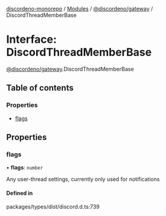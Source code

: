 [discordeno-monorepo](../README.md) / [Modules](../modules.md) / [@discordeno/gateway](../modules/discordeno_gateway.md) / DiscordThreadMemberBase

# Interface: DiscordThreadMemberBase

[@discordeno/gateway](../modules/discordeno_gateway.md).DiscordThreadMemberBase

## Table of contents

### Properties

- [flags](discordeno_gateway.DiscordThreadMemberBase.md#flags)

## Properties

### flags

• **flags**: `number`

Any user-thread settings, currently only used for notifications

#### Defined in

packages/types/dist/discord.d.ts:739
